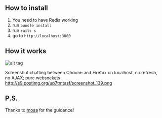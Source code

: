 How to install
-------------------------
1.  You need to have Redis working 
2.  run `bundle install`
3.  run `rails s`
4.  go to `http://localhost:3000`


How it works
-------------------------
![alt tag](https://f.cloud.github.com/assets/4265225/1708628/d9301df4-6111-11e3-95e1-b58646d12a97.png)

Screenshot chatting between Chrome and Firefox on localhost, no refresh, no AJAX; pure websockets
http://s9.postimg.org/up7tmtasf/screenshot_139.png

P.S.
-------------------------
Thanks to [moaa](https://github.com/moaa/) for the guidance!

